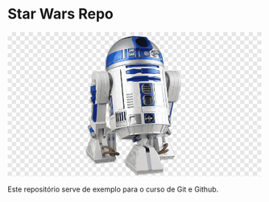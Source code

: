 # Star Wars Repo

![R2D2](r2d2.png)

Este repositório serve de exemplo para o curso de Git e Github.
